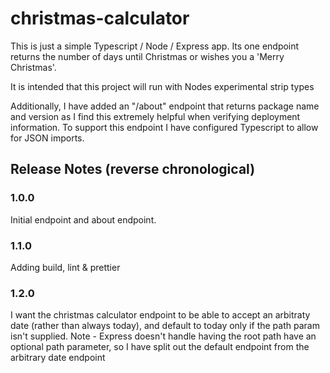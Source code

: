 # christmas-calculator

This is just a simple Typescript / Node / Express app. Its one endpoint returns the number of days until Christmas or wishes you a 'Merry Christmas'.

It is intended that this project will run with Nodes experimental strip types

Additionally, I have added an "/about" endpoint that returns package name and version as I find this extremely helpful when verifying deployment information. To support this endpoint I have configured Typescript to allow for JSON imports.

## Release Notes (reverse chronological)

### 1.0.0

Initial endpoint and about endpoint.

### 1.1.0

Adding build, lint & prettier

### 1.2.0

I want the christmas calculator endpoint to be able to accept an arbitraty date (rather than always today), and default to today only if the path param isn't supplied. Note - Express doesn't handle having the root path have an optional path parameter, so I have split out the default endpoint from the arbitrary date endpoint
